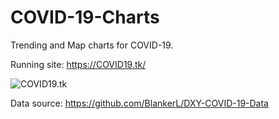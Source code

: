 # COVID-19-Charts

Trending and Map charts for COVID-19.

Running site: https://COVID19.tk/

![COVID19.tk](https://raw.githubusercontent.com/ohdarling/COVID-19-Charts/master/covid19.tk.png)

Data source: https://github.com/BlankerL/DXY-COVID-19-Data

